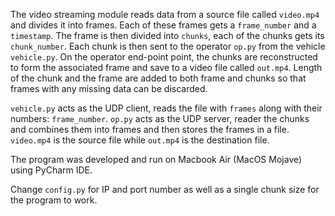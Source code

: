 The video streaming module reads data from a source file called `video.mp4` and  divides it into frames. Each of these frames gets a `frame_number` and a `timestamp`. The frame is then divided into `chunks`, each of the chunks gets its `chunk_number`. Each chunk is then sent to the operator `op.py` from the vehicle `vehicle.py`. On the operator end-point point, the chunks are reconstructed to form the associated frame and save to a video file called `out.mp4`. Length of the chunk and the frame are added to both frame and chunks so that frames with any missing data can be discarded.

`vehicle.py` acts as the UDP client, reads the file with `frames` along with their numbers: `frame_number`. `op.py` acts as the UDP server, reader the chunks and combines them into frames and then stores the frames in a file. `video.mp4` is the source file while `out.mp4` is the destination file.

The program was developed and run on Macbook Air (MacOS Mojave) using PyCharm IDE.

Change `config.py` for IP and port number as well as a single chunk size for the program to work. 
